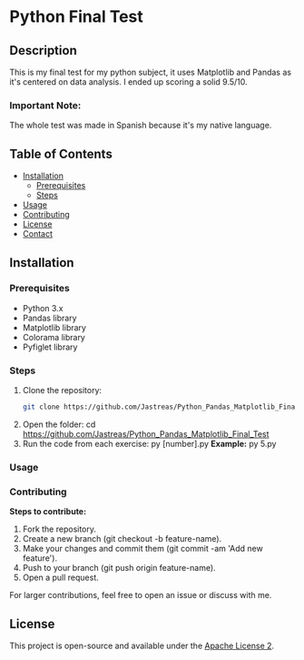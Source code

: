 # Python Final Test

## Description
This is my final test for my python subject, it uses Matplotlib and Pandas as it's centered on data analysis. I ended up scoring a solid 9.5/10.

### Important Note:
The whole test was made in Spanish because it's my native language.

## Table of Contents
- [Installation](#installation)
  - [Prerequisites](#prerequisites)
  - [Steps](#steps)
- [Usage](#usage)
- [Contributing](#contributing)
- [License](#license)
- [Contact](#contact)

## Installation

### Prerequisites

- Python 3.x
- Pandas library
- Matplotlib library
- Colorama library
- Pyfiglet library

### Steps
1. Clone the repository:
   ```bash
   git clone https://github.com/Jastreas/Python_Pandas_Matplotlib_Final_Test.git
   ```
2. Open the folder:
    cd https://github.com/Jastreas/Python_Pandas_Matplotlib_Final_Test
3. Run the code from each exercise:
    py [number].py
    **Example:**
    py 5.py

### Usage

### Contributing
**Steps to contribute:**
1. Fork the repository.
2. Create a new branch (git checkout -b feature-name).
3. Make your changes and commit them (git commit -am 'Add new feature').
4. Push to your branch (git push origin feature-name).
5. Open a pull request.

For larger contributions, feel free to open an issue or discuss with me.

## License
This project is open-source and available under the [Apache License 2](LICENSE).
